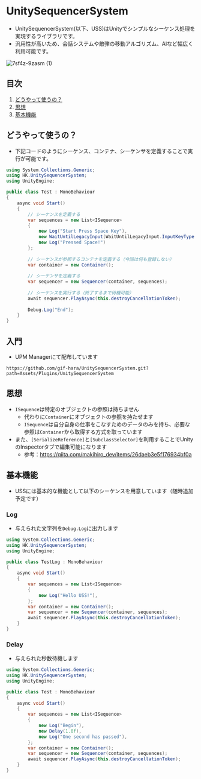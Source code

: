 # UnitySequencerSystem
- UnitySequencerSystem(以下、USS)はUnityでシンプルなシーケンス処理を実現するライブラリです。
- 汎用性が高いため、会話システムや敵弾の移動アルゴリズム、AIなど幅広く利用可能です。

![7sf4z-9zasm (1)](https://github.com/gif-hara/UnitySequencerSystem/assets/5396546/f9dca682-43f8-42eb-a349-a6c4c0e4970a)

## 目次
1. [どうやって使うの？](#どうやって使うの)
2. [思想](#思想)
3. [基本機能](#基本機能)

## どうやって使うの？
- 下記コードのようにシーケンス、コンテナ、シーケンサを定義することで実行が可能です。
```csharp
using System.Collections.Generic;
using HK.UnitySequencerSystem;
using UnityEngine;

public class Test : MonoBehaviour
{
    async void Start()
    {
        // シーケンスを定義する
        var sequences = new List<ISequence>
        {
            new Log("Start Press Space Key"),
            new WaitUntilLegacyInput(WaitUntilLegacyInput.InputKeyType.Down, KeyCode.Space),
            new Log("Pressed Space!")
        };
    
        // シーケンスが参照するコンテナを定義する（今回は何も登録しない）
        var container = new Container();
    
        // シーケンサを定義する
        var sequencer = new Sequencer(container, sequences);
    
        // シーケンスを実行する（終了するまで待機可能）
        await sequencer.PlayAsync(this.destroyCancellationToken);
    
        Debug.Log("End");
    }
}
```

## 入門
- UPM Managerにて配布しています
```
https://github.com/gif-hara/UnitySequencerSystem.git?path=Assets/Plugins/UnitySequencerSystem
```

## 思想
- `ISequence`は特定のオブジェクトの参照は持ちません
  - 代わりに`Container`にオブジェクトの参照を持たせます
  - `ISequence`は自分自身の仕事をこなすためのデータのみを持ち、必要な参照は`Container`から取得する方式を取っています
- また、`[SerializeReference]`と`[SubclassSelector]`を利用することでUnityのInspectorタブで編集可能になります
  - 参考：https://qiita.com/makihiro_dev/items/26daeb3e5f176934bf0a

## 基本機能
- USSには基本的な機能として以下のシーケンスを用意しています（随時追加予定です）

### Log
- 与えられた文字列を`Debug.Log`に出力します
```csharp
using System.Collections.Generic;
using HK.UnitySequencerSystem;
using UnityEngine;

public class TestLog : MonoBehaviour
{
    async void Start()
    {
        var sequences = new List<ISequence>
        {
            new Log("Hello USS!"),
        };
        var container = new Container();
        var sequencer = new Sequencer(container, sequences);
        await sequencer.PlayAsync(this.destroyCancellationToken);
    }
}
```

### Delay
- 与えられた秒数待機します
```csharp
using System.Collections.Generic;
using HK.UnitySequencerSystem;
using UnityEngine;

public class Test : MonoBehaviour
{
    async void Start()
    {
        var sequences = new List<ISequence>
        {
            new Log("Begin"),
            new Delay(1.0f),
            new Log("One second has passed"),
        };
        var container = new Container();
        var sequencer = new Sequencer(container, sequences);
        await sequencer.PlayAsync(this.destroyCancellationToken);
    }
}
```
